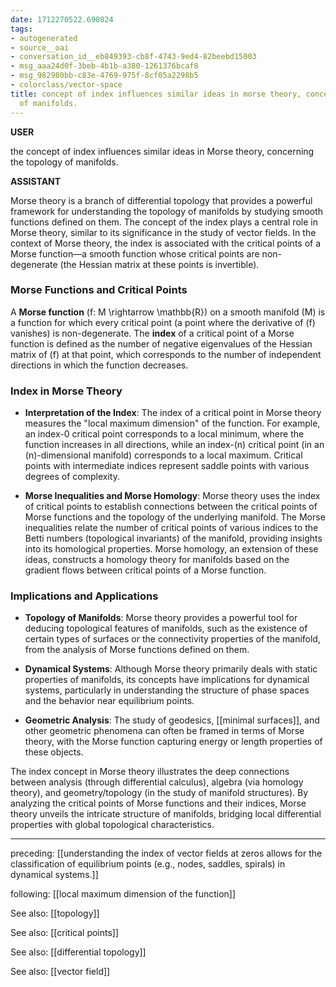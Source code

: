 ```yaml
---
date: 1712270522.690824
tags:
- autogenerated
- source__oai
- conversation_id__eb849393-cb8f-4743-9ed4-82beebd15003
- msg_aaa24d0f-3beb-4b1b-a380-1261376bcaf8
- msg_982980bb-c83e-4769-975f-8cf05a2298b5
- colorclass/vector-space
title: concept of index influences similar ideas in morse theory, concerning the topology
  of manifolds.
---
```


**USER**

the concept of index influences similar ideas in Morse theory, concerning the topology of manifolds.


**ASSISTANT**

Morse theory is a branch of differential topology that provides a powerful framework for understanding the topology of manifolds by studying smooth functions defined on them. The concept of the index plays a central role in Morse theory, similar to its significance in the study of vector fields. In the context of Morse theory, the index is associated with the critical points of a Morse function—a smooth function whose critical points are non-degenerate (the Hessian matrix at these points is invertible).

### Morse Functions and Critical Points

A **Morse function** \(f: M \rightarrow \mathbb{R}\) on a smooth manifold \(M\) is a function for which every critical point (a point where the derivative of \(f\) vanishes) is non-degenerate. The **index** of a critical point of a Morse function is defined as the number of negative eigenvalues of the Hessian matrix of \(f\) at that point, which corresponds to the number of independent directions in which the function decreases.

### Index in Morse Theory

- **Interpretation of the Index**: The index of a critical point in Morse theory measures the "local maximum dimension" of the function. For example, an index-0 critical point corresponds to a local minimum, where the function increases in all directions, while an index-\(n\) critical point (in an \(n\)-dimensional manifold) corresponds to a local maximum. Critical points with intermediate indices represent saddle points with various degrees of complexity.

- **Morse Inequalities and Morse Homology**: Morse theory uses the index of critical points to establish connections between the critical points of Morse functions and the topology of the underlying manifold. The Morse inequalities relate the number of critical points of various indices to the Betti numbers (topological invariants) of the manifold, providing insights into its homological properties. Morse homology, an extension of these ideas, constructs a homology theory for manifolds based on the gradient flows between critical points of a Morse function.

### Implications and Applications

- **Topology of Manifolds**: Morse theory provides a powerful tool for deducing topological features of manifolds, such as the existence of certain types of surfaces or the connectivity properties of the manifold, from the analysis of Morse functions defined on them.

- **Dynamical Systems**: Although Morse theory primarily deals with static properties of manifolds, its concepts have implications for dynamical systems, particularly in understanding the structure of phase spaces and the behavior near equilibrium points.

- **Geometric Analysis**: The study of geodesics, [[minimal surfaces]], and other geometric phenomena can often be framed in terms of Morse theory, with the Morse function capturing energy or length properties of these objects.

The index concept in Morse theory illustrates the deep connections between analysis (through differential calculus), algebra (via homology theory), and geometry/topology (in the study of manifold structures). By analyzing the critical points of Morse functions and their indices, Morse theory unveils the intricate structure of manifolds, bridging local differential properties with global topological characteristics.


---

preceding: [[understanding the index of vector fields at zeros allows for the classification of equilibrium points (e.g., nodes, saddles, spirals) in dynamical systems.]]  


following: [[local maximum dimension of the function]]

See also: [[topology]]


See also: [[critical points]]


See also: [[differential topology]]


See also: [[vector field]]